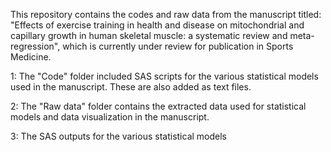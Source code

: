 This repository contains the codes and raw data from the manuscript titled: "Effects of exercise training in health and disease on mitochondrial and capillary growth in human skeletal muscle: a systematic review and meta-regression", which is currently under review for publication in Sports Medicine.

1: The "Code" folder included SAS scripts for the various statistical models used in the manuscript. These are also added as text files. 

2: The "Raw data" folder contains the extracted data used for statistical models and data visualization in the manuscript. 

3: The SAS outputs for the various statistical models
